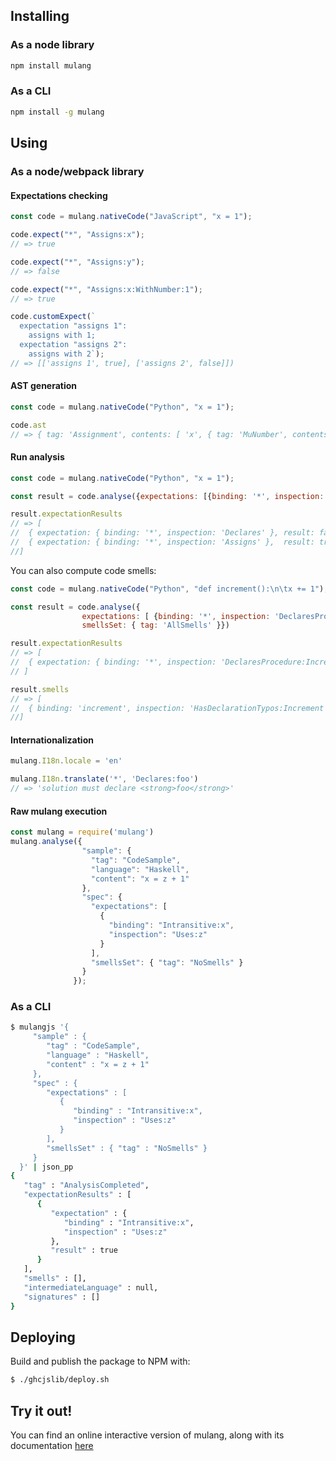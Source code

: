 ## Installing

### As a node library

```bash
npm install mulang
```

### As a CLI

```bash
npm install -g mulang
```

## Using

### As a node/webpack library

#### Expectations checking

```javascript
const code = mulang.nativeCode("JavaScript", "x = 1");

code.expect("*", "Assigns:x");
// => true

code.expect("*", "Assigns:y");
// => false

code.expect("*", "Assigns:x:WithNumber:1");
// => true

code.customExpect(`
  expectation "assigns 1":
    assigns with 1;
  expectation "assigns 2":
    assigns with 2`);
// => [['assigns 1', true], ['assigns 2', false]])
```

#### AST generation

```javascript
const code = mulang.nativeCode("Python", "x = 1");

code.ast
// => { tag: 'Assignment', contents: [ 'x', { tag: 'MuNumber', contents: 1 } ] }
```

#### Run analysis

```javascript
const code = mulang.nativeCode("Python", "x = 1");

const result = code.analyse({expectations: [{binding: '*', inspection: 'Declares'}, {binding: '*', inspection: 'Assigns'}]})

result.expectationResults
// => [
//  { expectation: { binding: '*', inspection: 'Declares' }, result: false },
//  { expectation: { binding: '*', inspection: 'Assigns' },  result: true }
//]
```

You can also compute code smells:

```javascript
const code = mulang.nativeCode("Python", "def increment():\n\tx += 1");

const result = code.analyse({
                expectations: [ {binding: '*', inspection: 'DeclaresProcedure:Increment'} ],
                smellsSet: { tag: 'AllSmells' }})

result.expectationResults
// => [
//  { expectation: { binding: '*', inspection: 'DeclaresProcedure:Increment' }, result: false }
// ]

result.smells
// => [
//  { binding: 'increment', inspection: 'HasDeclarationTypos:Increment' }
//]
```

#### Internationalization

```javascript
mulang.I18n.locale = 'en'

mulang.I18n.translate('*', 'Declares:foo')
// => 'solution must declare <strong>foo</strong>'
```

#### Raw mulang execution

```javascript
const mulang = require('mulang')
mulang.analyse({
                "sample": {
                  "tag": "CodeSample",
                  "language": "Haskell",
                  "content": "x = z + 1"
                },
                "spec": {
                  "expectations": [
                    {
                      "binding": "Intransitive:x",
                      "inspection": "Uses:z"
                    }
                  ],
                  "smellsSet": { "tag": "NoSmells" }
                }
              });
```

### As a CLI

```bash
$ mulangjs '{
     "sample" : {
        "tag" : "CodeSample",
        "language" : "Haskell",
        "content" : "x = z + 1"
     },
     "spec" : {
        "expectations" : [
           {
              "binding" : "Intransitive:x",
              "inspection" : "Uses:z"
           }
        ],
        "smellsSet" : { "tag" : "NoSmells" }
     }
  }' | json_pp
{
   "tag" : "AnalysisCompleted",
   "expectationResults" : [
      {
         "expectation" : {
            "binding" : "Intransitive:x",
            "inspection" : "Uses:z"
         },
         "result" : true
      }
   ],
   "smells" : [],
   "intermediateLanguage" : null,
   "signatures" : []
}
```

## Deploying

Build and publish the package to NPM with:

```bash
$ ./ghcjslib/deploy.sh
```

## Try it out!

You can find an online interactive version of mulang, along with its documentation [here](http://mumuki.github.io/mulang/)

